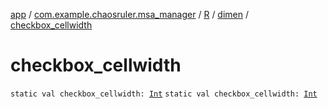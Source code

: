 [app](../../../index.md) / [com.example.chaosruler.msa_manager](../../index.md) / [R](../index.md) / [dimen](index.md) / [checkbox_cellwidth](.)

# checkbox_cellwidth

`static val checkbox_cellwidth: `[`Int`](https://kotlinlang.org/api/latest/jvm/stdlib/kotlin/-int/index.html)
`static val checkbox_cellwidth: `[`Int`](https://kotlinlang.org/api/latest/jvm/stdlib/kotlin/-int/index.html)